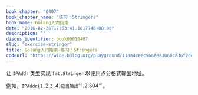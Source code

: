```yaml
---
book_chapter: "0407"
book_chapter_name: "练习：Stringers"
book_name: Golang入门指南
date: "2016-02-26T17:53:41.1017748+08:00"
description: ""
disqus_identifier: book00010407
slug: "exercise-stringer"
title: Golang入门指南-练习：Stringers
codeurl: "https://wide.b3log.org/playground/118a4ceec966aea3068ca36f2de9eea6.go"
---
```

让 `IPAddr` 类型实现 `fmt.Stringer` 以便用点分格式输出地址。

例如，`IPAddr{1,`2,`3,`4}` 应当输出 `"1.2.304"`。

<!-- ```go
package main

import "fmt"

type IPAddr [4]byte

// TODO: Add a "String() string" method to IPAddr.

func main() {
	addrs := map[string]IPAddr{
		"loopback":  {127, 0, 0, 1},
		"googleDNS": {8, 8, 8, 8},
	}
	for n, a := range addrs {
		fmt.Printf("%v: %v\n", n, a)
	}
}

``` -->

